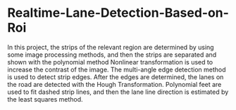 # Realtime-Lane-Detection-Based-on-Roi
In this project, the strips of the relevant region are determined by using some image processing methods, and then the strips are separated and shown with the polynomial method
Nonlinear transformation is used to increase the contrast of the image. The multi-angle edge detection method is used to detect strip edges. After the edges are determined, the lanes on the road are detected with the Hough Transformation. Polynomial feet are used to fit dashed strip lines, and then the lane line direction is estimated by the least squares method.
